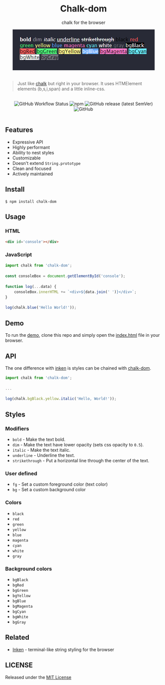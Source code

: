 <div align='center'>
<h1>Chalk-dom</h1>
<p>chalk for the browser</p>
<img src="https://github.com/henryhale/chalk-dom/blob/master/media/screenshot.png" alt="">
</div>
<br/>

> Just like [chalk](https://github.com/chalk/chalk) but right in your browser. It uses HTMElement elements (b,s,i,span) and a little inline-css.

<br>
<div align="center">
<img alt="GitHub Workflow Status" src="https://img.shields.io/github/actions/workflow/status/henryhale/chalk-dom/npm-publish.yml">
<img alt="npm" src="https://img.shields.io/npm/v/chalk-dom">
<img alt="GitHub release (latest SemVer)" src="https://img.shields.io/github/v/release/henryhale/chalk-dom">
<img alt="GitHub" src="https://img.shields.io/github/license/henryhale/chalk-dom">
</div>
<br/>

## Features

- Expressive API
- Highly performant
- Ability to nest styles
- Customizable
- Doesn't extend `String.prototype`
- Clean and focused
- Actively maintained

## Install

```console
$ npm install chalk-dom
```

## Usage

### HTML

```html
<div id='console'></div>
```

### JavaScript

```js
import chalk from 'chalk-dom';

const consoleBox = document.getElementById('console');

function log(...data) {
    consoleBox.innerHTML += `<div>${data.join(' ')}</div>`;
}

log(chalk.blue('Hello World!'));
```

## Demo

To run the [demo](https://github.com/henryhale/chalk-dom/blob/master/demo), clone this repo and simply open the [index.html](https://github.com/henryhale/chalk-dom/blob/master/demo/index.html) file in your browser.

## API

The one difference with [inken](https://github.com/henryhale/inken) is styles can be chained with [chalk-dom](https://github.com/henryhale/chalk-dom).

```js
import chalk from 'chalk-dom';

...

log(chalk.bgBlack.yellow.italic('Hello, World!'));
```

## Styles

### Modifiers

- `bold` - Make the text bold.
- `dim` - Make the text have lower opacity (sets css opacity to `0.5`).
- `italic` - Make the text italic.
- `underline` - Underline the text.
- `strikethrough` - Put a horizontal line through the center of the text.

### User defined

- `fg` - Set a custom foreground color (text color)
- `bg` - Set a custom background color

### Colors

- `black`
- `red`
- `green`
- `yellow`
- `blue`
- `magenta`
- `cyan`
- `white`
- `gray`

### Background colors

- `bgBlack`
- `bgRed`
- `bgGreen`
- `bgYellow`
- `bgBlue`
- `bgMagenta`
- `bgCyan`
- `bgWhite`
- `bgGray`

## Related

- [Inken](https://github.com/henryhale/inken) - terminal-like string styling for the browser

## LICENSE

Released under the [MIT License](https://github.com/henryhale/chalk-dom/blob/master/LICENSE)
